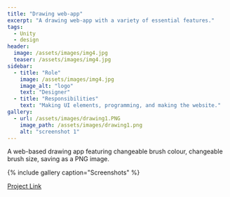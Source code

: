 ```yaml
---
title: "Drawing web-app"
excerpt: "A drawing web-app with a variety of essential features."
tags:
  - Unity
  - design
header:
  image: /assets/images/img4.jpg
  teaser: /assets/images/img4.jpg
sidebar:
  - title: "Role"
    image: /assets/images/img4.jpg
    image_alt: "logo"
    text: "Designer"
  - title: "Responsibilities"
    text: "Making UI elements, programming, and making the website."
gallery:
  - url: /assets/images/drawing1.PNG
    image_path: /assets/images/drawing1.png
    alt: "screenshot 1"
---
```

A web-based drawing app featuring changeable brush colour, changeable brush size, saving as a PNG image.

{% include gallery caption="Screenshots" %}

<a href="https://github.com/oreoadidas/Drawing-Application-With-Save-Feature" class="btn btn--primary">Project Link</a>

